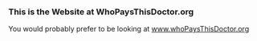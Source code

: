### This is the Website at WhoPaysThisDoctor.org

You would probably prefer to be looking at www.whoPaysThisDoctor.org

